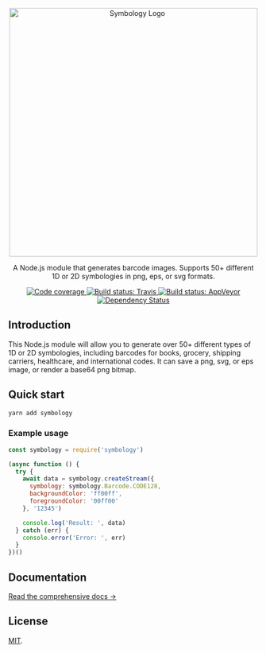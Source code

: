 <p align="center">
  <a href="https://symbology.dev"><img src="https://raw.githubusercontent.com/jshor/symbology/master/docs/.vuepress/public/assets/symbology-logo.svg?sanitize=true" alt="Symbology Logo" width="500"></a>
</p>

<p align="center">A Node.js module that generates barcode images. Supports 50+ different 1D or 2D symbologies in png, eps, or svg formats.</p>

<p align="center">
  <a href="https://coveralls.io/github/jshor/symbology?branch=master">
    <img src="https://img.shields.io/coveralls/github/jshor/symbology?style=for-the-badge"
      alt="Code coverage">
  </a>

  <a href="https://travis-ci.org/jshor/symbology?branch=master">
    <img src="https://img.shields.io/travis/com/jshor/symbology/master?logo=travis&style=for-the-badge"
      alt="Build status: Travis">
  </a>

  <a href="https://ci.appveyor.com/project/jshor/symbology?branch=master">
    <img src="https://img.shields.io/appveyor/ci/jshor/symbology/master?logo=appveyor&style=for-the-badge"
      alt="Build status: AppVeyor">
  </a>

  <a href="https://david-dm.org/jshor/symbology#info=dependencies">
    <img src="https://img.shields.io/david/jshor/symbology?label=deps&style=for-the-badge"
      alt="Dependency Status">
  </a>
</p>

## Introduction

This Node.js module will allow you to generate over 50+ different types of 1D or 2D symbologies, including barcodes for books, grocery, shipping carriers, healthcare, and international codes. It can save a png, svg, or eps image, or render a base64 png bitmap.

## Quick start

```sh
yarn add symbology
```

### Example usage

```js
const symbology = require('symbology')

(async function () {
  try {
    await data = symbology.createStream({
      symbology: symbology.Barcode.CODE128,
      backgroundColor: 'ff00ff',
      foregroundColor: '00ff00'
    }, '12345')

    console.log('Result: ', data)
  } catch (err) {
    console.error('Error: ', err)
  }
})()
```

## Documentation

[Read the comprehensive docs →](https://symbology.dev)

## License

[MIT](LICENSE.md).
